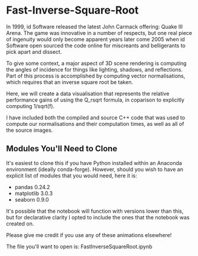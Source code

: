 # Fast-Inverse-Square-Root

In 1999, id Software released the latest John Carmack offering: Quake III Arena. The game was innovative in a number of respects, but one real piece of ingenuity would only become apparent years later come 2005 when id Software open sourced the code online for miscreants and belligerants to pick apart and dissect.

To give some context, a major aspect of 3D scene rendering is computing the angles of incidence for things like lighting, shadows, and reflections. Part of this process is accomplished by computing vector normalisations, which requires that an inverse square root be taken.

Here, we will create a data visualisation that represents the relative performance gains of using the Q_rsqrt formula, in coparison to explicitly computing 1/sqrt(f).

I have included both the compiled and source C++ code that was used to compute our normalisations and their computation times, as well as all of the source images.

## Modules You'll Need to Clone 

It's easiest to clone this if you have Python installed within an Anaconda environment (ideally conda-forge). However, should you wish to have an explicit list of modules that you would need, here it is:

- pandas                    0.24.2 
- matplotlib                3.0.3
- seaborn                   0.9.0

It's possible that the notebook will function with versions lower than this, but for declarative clarity I opted to include the ones that the notebook was created on.

Please give me credit if you use any of these animations elsewhere!

The file you'll want to open is: FastInverseSquareRoot.ipynb
